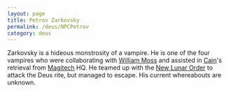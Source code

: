 ```yaml
---
layout: page
title: Petrov Zarkovsky
permalink: /deus/NPCPetrov
category: deus
---
```

Zarkovsky is a hideous monstrosity of a vampire. He is one of the four vampires who were collaborating with [William Moss](NPCMoss) and assisted in [Cain](NPCCain)'s retrieval from [Magitech](OrgMagitech) HQ. He teamed up with the [New Lunar Order](OrgLuna) to attack the Deus rite, but managed to escape. His current whereabouts are unknown.
